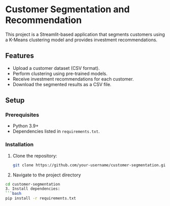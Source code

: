 # Customer Segmentation and Recommendation

This project is a Streamlit-based application that segments customers using a K-Means clustering model and provides investment recommendations.

## Features
- Upload a customer dataset (CSV format).
- Perform clustering using pre-trained models.
- Receive investment recommendations for each customer.
- Download the segmented results as a CSV file.

## Setup

### Prerequisites
- Python 3.9+
- Dependencies listed in `requirements.txt`.

### Installation
1. Clone the repository:
   ```bash
   git clone https://github.com/your-username/customer-segmentation.git

2. Navigate to the project directory
  ```bash
 cd customer-segmentation
3. Install dependencies:
```bash
pip install -r requirements.txt
